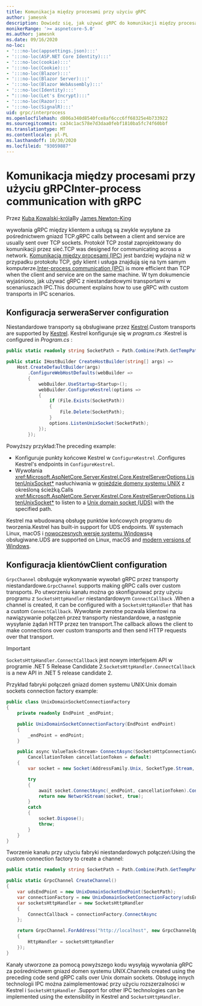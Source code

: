 ```yaml
---
title: Komunikacja między procesami przy użyciu gRPC
author: jamesnk
description: Dowiedz się, jak używać gRPC do komunikacji między procesami.
monikerRange: '>= aspnetcore-5.0'
ms.author: jamesnk
ms.date: 09/16/2020
no-loc:
- ':::no-loc(appsettings.json):::'
- ':::no-loc(ASP.NET Core Identity):::'
- ':::no-loc(cookie):::'
- ':::no-loc(Cookie):::'
- ':::no-loc(Blazor):::'
- ':::no-loc(Blazor Server):::'
- ':::no-loc(Blazor WebAssembly):::'
- ':::no-loc(Identity):::'
- ":::no-loc(Let's Encrypt):::"
- ':::no-loc(Razor):::'
- ':::no-loc(SignalR):::'
uid: grpc/interprocess
ms.openlocfilehash: d806a340d8540fce8af6ccc6ff68325e4b733922
ms.sourcegitcommit: ca34c1ac578e7d3daa0febf1810ba5fc74f60bbf
ms.translationtype: MT
ms.contentlocale: pl-PL
ms.lasthandoff: 10/30/2020
ms.locfileid: "93059887"
---
```

# <a name="inter-process-communication-with-grpc"></a><span data-ttu-id="efea1-103">Komunikacja między procesami przy użyciu gRPC</span><span class="sxs-lookup"><span data-stu-id="efea1-103">Inter-process communication with gRPC</span></span>

<span data-ttu-id="efea1-104">Przez [Kuba Kowalski-króla](https://twitter.com/jamesnk)</span><span class="sxs-lookup"><span data-stu-id="efea1-104">By [James Newton-King](https://twitter.com/jamesnk)</span></span>

<span data-ttu-id="efea1-105">wywołania gRPC między klientem a usługą są zwykle wysyłane za pośrednictwem gniazd TCP.</span><span class="sxs-lookup"><span data-stu-id="efea1-105">gRPC calls between a client and service are usually sent over TCP sockets.</span></span> <span data-ttu-id="efea1-106">Protokół TCP został zaprojektowany do komunikacji przez sieć.</span><span class="sxs-lookup"><span data-stu-id="efea1-106">TCP was designed for communicating across a network.</span></span> <span data-ttu-id="efea1-107">[Komunikacja między procesami (IPC)](https://wikipedia.org/wiki/Inter-process_communication) jest bardziej wydajna niż w przypadku protokołu TCP, gdy klient i usługa znajdują się na tym samym komputerze.</span><span class="sxs-lookup"><span data-stu-id="efea1-107">[Inter-process communication (IPC)](https://wikipedia.org/wiki/Inter-process_communication) is more efficient than TCP when the client and service are on the same machine.</span></span> <span data-ttu-id="efea1-108">W tym dokumencie wyjaśniono, jak używać gRPC z niestandardowymi transportami w scenariuszach IPC.</span><span class="sxs-lookup"><span data-stu-id="efea1-108">This document explains how to use gRPC with custom transports in IPC scenarios.</span></span>

## <a name="server-configuration"></a><span data-ttu-id="efea1-109">Konfiguracja serwera</span><span class="sxs-lookup"><span data-stu-id="efea1-109">Server configuration</span></span>

<span data-ttu-id="efea1-110">Niestandardowe transporty są obsługiwane przez [Kestrel](xref:fundamentals/servers/kestrel).</span><span class="sxs-lookup"><span data-stu-id="efea1-110">Custom transports are supported by [Kestrel](xref:fundamentals/servers/kestrel).</span></span> <span data-ttu-id="efea1-111">Kestrel konfiguruje się w *program.cs* :</span><span class="sxs-lookup"><span data-stu-id="efea1-111">Kestrel is configured in *Program.cs* :</span></span>

```csharp
public static readonly string SocketPath = Path.Combine(Path.GetTempPath(), "socket.tmp");

public static IHostBuilder CreateHostBuilder(string[] args) =>
    Host.CreateDefaultBuilder(args)
        .ConfigureWebHostDefaults(webBuilder =>
        {
            webBuilder.UseStartup<Startup>();
            webBuilder.ConfigureKestrel(options =>
            {
                if (File.Exists(SocketPath))
                {
                    File.Delete(SocketPath);
                }
                options.ListenUnixSocket(SocketPath);
            });
        });
```

<span data-ttu-id="efea1-112">Powyższy przykład:</span><span class="sxs-lookup"><span data-stu-id="efea1-112">The preceding example:</span></span>

* <span data-ttu-id="efea1-113">Konfiguruje punkty końcowe Kestrel w `ConfigureKestrel` .</span><span class="sxs-lookup"><span data-stu-id="efea1-113">Configures Kestrel's endpoints in `ConfigureKestrel`.</span></span>
* <span data-ttu-id="efea1-114">Wywołania <xref:Microsoft.AspNetCore.Server.Kestrel.Core.KestrelServerOptions.ListenUnixSocket*> nasłuchiwania w [gnieździe domeny systemu UNIX](https://wikipedia.org/wiki/Unix_domain_socket) z określoną ścieżką.</span><span class="sxs-lookup"><span data-stu-id="efea1-114">Calls <xref:Microsoft.AspNetCore.Server.Kestrel.Core.KestrelServerOptions.ListenUnixSocket*> to listen to a [Unix domain socket (UDS)](https://wikipedia.org/wiki/Unix_domain_socket) with the specified path.</span></span>

<span data-ttu-id="efea1-115">Kestrel ma wbudowaną obsługę punktów końcowych programu do tworzenia.</span><span class="sxs-lookup"><span data-stu-id="efea1-115">Kestrel has built-in support for UDS endpoints.</span></span> <span data-ttu-id="efea1-116">W systemach Linux, macOS i [nowoczesnych wersje systemu Windows](https://devblogs.microsoft.com/commandline/af_unix-comes-to-windows/)są obsługiwane.</span><span class="sxs-lookup"><span data-stu-id="efea1-116">UDS are supported on Linux, macOS and [modern versions of Windows](https://devblogs.microsoft.com/commandline/af_unix-comes-to-windows/).</span></span>

## <a name="client-configuration"></a><span data-ttu-id="efea1-117">Konfiguracja klientów</span><span class="sxs-lookup"><span data-stu-id="efea1-117">Client configuration</span></span>

<span data-ttu-id="efea1-118">`GrpcChannel` obsługuje wykonywanie wywołań gRPC przez transporty niestandardowe.</span><span class="sxs-lookup"><span data-stu-id="efea1-118">`GrpcChannel` supports making gRPC calls over custom transports.</span></span> <span data-ttu-id="efea1-119">Po utworzeniu kanału można go skonfigurować przy użyciu programu z `SocketsHttpHandler` niestandardowym `ConnectCallback` .</span><span class="sxs-lookup"><span data-stu-id="efea1-119">When a channel is created, it can be configured with a `SocketsHttpHandler` that has a custom `ConnectCallback`.</span></span> <span data-ttu-id="efea1-120">Wywołanie zwrotne pozwala klientowi na nawiązywanie połączeń przez transporty niestandardowe, a następnie wysyłanie żądań HTTP przez ten transport.</span><span class="sxs-lookup"><span data-stu-id="efea1-120">The callback allows the client to make connections over custom transports and then send HTTP requests over that transport.</span></span>

> [!IMPORTANT]
> <span data-ttu-id="efea1-121">`SocketsHttpHandler.ConnectCallback` jest nowym interfejsem API w programie .NET 5 Release Candidate 2.</span><span class="sxs-lookup"><span data-stu-id="efea1-121">`SocketsHttpHandler.ConnectCallback` is a new API in .NET 5 release candidate 2.</span></span>

<span data-ttu-id="efea1-122">Przykład fabryki połączeń gniazd domen systemu UNIX:</span><span class="sxs-lookup"><span data-stu-id="efea1-122">Unix domain sockets connection factory example:</span></span>

```csharp
public class UnixDomainSocketConnectionFactory
{
    private readonly EndPoint _endPoint;

    public UnixDomainSocketConnectionFactory(EndPoint endPoint)
    {
        _endPoint = endPoint;
    }

    public async ValueTask<Stream> ConnectAsync(SocketsHttpConnectionContext _,
        CancellationToken cancellationToken = default)
    {
        var socket = new Socket(AddressFamily.Unix, SocketType.Stream, ProtocolType.Unspecified);

        try
        {
            await socket.ConnectAsync(_endPoint, cancellationToken).ConfigureAwait(false);
            return new NetworkStream(socket, true);
        }
        catch
        {
            socket.Dispose();
            throw;
        }
    }
}
```

<span data-ttu-id="efea1-123">Tworzenie kanału przy użyciu fabryki niestandardowych połączeń:</span><span class="sxs-lookup"><span data-stu-id="efea1-123">Using the custom connection factory to create a channel:</span></span>

```csharp
public static readonly string SocketPath = Path.Combine(Path.GetTempPath(), "socket.tmp");

public static GrpcChannel CreateChannel()
{
    var udsEndPoint = new UnixDomainSocketEndPoint(SocketPath);
    var connectionFactory = new UnixDomainSocketConnectionFactory(udsEndPoint);
    var socketsHttpHandler = new SocketsHttpHandler
    {
        ConnectCallback = connectionFactory.ConnectAsync
    };

    return GrpcChannel.ForAddress("http://localhost", new GrpcChannelOptions
    {
        HttpHandler = socketsHttpHandler
    });
}
```

<span data-ttu-id="efea1-124">Kanały utworzone za pomocą powyższego kodu wysyłają wywołania gRPC za pośrednictwem gniazd domen systemu UNIX.</span><span class="sxs-lookup"><span data-stu-id="efea1-124">Channels created using the preceding code send gRPC calls over Unix domain sockets.</span></span> <span data-ttu-id="efea1-125">Obsługę innych technologii IPC można zaimplementować przy użyciu rozszerzalności w Kestrel i `SocketsHttpHandler` .</span><span class="sxs-lookup"><span data-stu-id="efea1-125">Support for other IPC technologies can be implemented using the extensibility in Kestrel and `SocketsHttpHandler`.</span></span>
